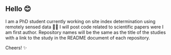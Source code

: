 ## Hello 😊

I am a PhD student currently working on site index determination using remotely sensed data 🔭🌲
I will post code related to scientific papers were I am first author. 
Repository names will be the same as the title of the studies with a link to the study in the README document of each repository. 

Cheers! ✨
